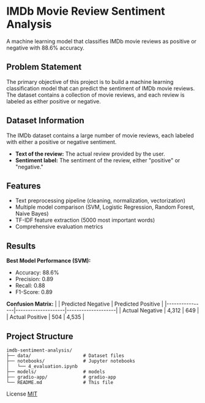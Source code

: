# IMDb Movie Review Sentiment Analysis

A machine learning model that classifies IMDb movie reviews as positive or negative with 88.6% accuracy.

## Problem Statement
The primary objective of this project is to build a machine learning classification model that
can predict the sentiment of IMDb movie reviews. The dataset contains a collection of movie
reviews, and each review is labeled as either positive or negative.

## Dataset Information
The IMDb dataset contains a large number of movie reviews, each labeled with either a positive or negative sentiment.
- **Text of the review:** The actual review provided by the user.
- **Sentiment label:** The sentiment of the review, either "positive" or "negative."

## Features
- Text preprocessing pipeline (cleaning, normalization, vectorization)
- Multiple model comparison (SVM, Logistic Regression, Random Forest, Naive Bayes)
- TF-IDF feature extraction (5000 most important words)
- Comprehensive evaluation metrics

## Results

**Best Model Performance (SVM):**
- Accuracy: 88.6%
- Precision: 0.89
- Recall: 0.88
- F1-Score: 0.89

**Confusion Matrix:**
|                | Predicted Negative | Predicted Positive |
|----------------|--------------------|--------------------|
| Actual Negative | 4,312              | 649                |
| Actual Positive | 504                | 4,535              |

## Project Structure

```
imdb-sentiment-analysis/
├── data/                   # Dataset files
├── notebooks/              # Jupyter notebooks
│   └── 4_evaluation.ipynb
├── models/                 # models
├── gradio-app/             # gradio-app
└── README.md               # This file
```

License [MIT](https://choosealicense.com/licenses/mit/)

